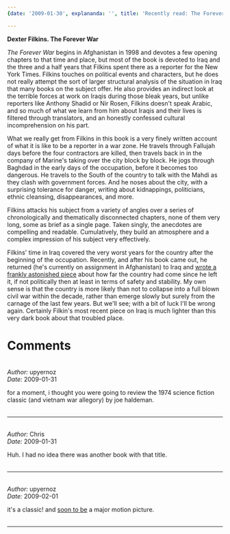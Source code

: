 ```yaml
---
{date: '2009-01-30', explananda: '', title: 'Recently read: The Forever War'}

---
```

<strong>Dexter Filkins. </em>The Forever War</em></strong>

<em>The Forever War</em> begins in Afghanistan in 1998 and devotes a few opening chapters to that time and place, but most of the book is devoted to Iraq and the three and a half years that Filkins spent there as a reporter for the New York Times.  Filkins touches on political events and characters, but he does not really attempt the sort of larger structural analysis of the situation in Iraq that many books on the subject offer.  He also provides an indirect look at the terrible forces at work on Iraqis during those bleak years, but unlike reporters like Anthony Shadid or Nir Rosen, Filkins doesn't speak Arabic, and so much of what we learn from him about Iraqis and their lives is filtered through translators, and an honestly confessed cultural incomprehension on his part.  

What we really get from Filkins in this book is a very finely written account of what it is like to be a reporter in a war zone.  He travels through Fallujah days before the four contractors are killed, then travels back in in the company of Marine's taking over the city block by block.  He jogs through Baghdad in the early days of the occupation, before it becomes too dangerous.  He travels to the South of the country to talk with the Mahdi as they clash with government forces.  And he noses about the city, with a surprising tolerance for danger, writing about kidnappings, politicians, ethnic cleansing, disappearances, and more.

Filkins attacks his subject from a variety of angles over a series of chronologically and thematically disconnected chapters, none of them very long, some as brief as a single page.  Taken singly, the anecdotes are compelling and readable.  Cumulatively, they build an atmosphere and a complex impression of his subject very effectively.  

Filkins' time in Iraq covered the very worst years for the country after the beginning of the occupation.  Recently, and after his book came out, he returned (he's currently on assignment in Afghanistan) to Iraq and <a href="http://www.nytimes.com/2008/09/21/weekinreview/21filkins.html?pagewanted=all">wrote a frankly astonished piece</a> about how far the country had come since he left it, if not politically then at least in terms of safety and stability.  My own sense is that the country is more likely than not to collapse into a full blown civil war within the decade, rather than emerge slowly but surely from the carnage of the last few years.  But we'll see; with a bit of luck I'll be wrong again.  Certainly Filkin's most recent piece on Iraq is much lighter than this very dark book about that troubled place.


<h1>Comments</h1>


<br/>
<em>Author:</em> upyernoz
<br/><em>Date:</em> 2009-01-31

for a moment, i thought you were going to review the 1974 science fiction classic (and vietnam war allegory) by joe haldeman.
<br/>
<br/>

*******************************************************************************



<br/>
<em>Author:</em> Chris
<br/><em>Date:</em> 2009-01-31

Huh.  I had no idea there was another book with that title.
<br/>
<br/>

*******************************************************************************



<br/>
<em>Author:</em> upyernoz
<br/><em>Date:</em> 2009-02-01

it's a classic! and <a href="http://www.slashfilm.com/2008/10/13/the-forever-war-ridley-scott-returns-to-sci-fi/" rel="nofollow">soon to be</a> a major motion picture.
<br/>
<br/>

*******************************************************************************

